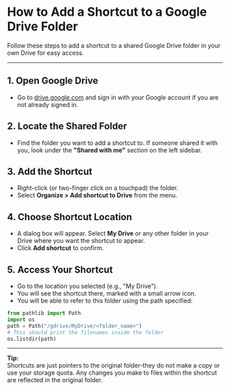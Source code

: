 # How to Add a Shortcut to a Google Drive Folder

Follow these steps to add a shortcut to a shared Google Drive folder in your own Drive for easy access. 

---

## 1. Open Google Drive

- Go to [drive.google.com](https://drive.google.com) and sign in with your Google account if you are not already signed in.

## 2. Locate the Shared Folder

- Find the folder you want to add a shortcut to. If someone shared it with you, look under the **"Shared with me"** section on the left sidebar.

## 3. Add the Shortcut

- Right-click (or two-finger click on a touchpad) the folder.
- Select **Organize > Add shortcut to Drive** from the menu.

## 4. Choose Shortcut Location

- A dialog box will appear. Select **My Drive** or any other folder in your Drive where you want the shortcut to appear.
- Click **Add shortcut** to confirm.

## 5. Access Your Shortcut

- Go to the location you selected (e.g., "My Drive").
- You will see the shortcut there, marked with a small arrow icon.
- You will be able to refer to this folder using the path specified: 

```python
from pathlib import Path
import os
path = Path("/gdrive/MyDrive/<folder_name>")
# This should print the filenames inside the folder
os.listdir(path)
``` 

---

**Tip:**  
Shortcuts are just pointers to the original folder-they do not make a copy or use your storage quota. Any changes you make to files within the shortcut are reflected in the original folder.


